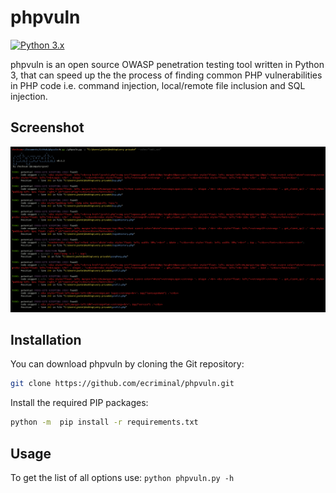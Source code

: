 # phpvuln

[![Python 3.x](https://img.shields.io/badge/python-3.x-yellow.svg)](https://www.python.org/)

phpvuln is an open source OWASP penetration testing tool written in Python 3, that can speed up the the process of finding common PHP vulnerabilities in PHP code i.e. command injection, local/remote file inclusion and SQL injection.

## Screenshot

![Screenshot](images/screenshot1.png)

## Installation

You can download phpvuln by cloning the Git repository:

``` bash
git clone https://github.com/ecriminal/phpvuln.git
```

Install the required PIP packages:

``` bash
python -m  pip install -r requirements.txt
```

## Usage

To get the list of all options use:
 `python phpvuln.py -h`
